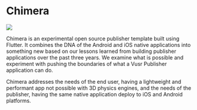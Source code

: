 # Chimera

![](https://travis-ci.com/secretlocation/chimera-flutter.svg?branch=master)

Chimera is an experimental open source publisher template built using Flutter. It combines the DNA of the Android and iOS native applications into something new based on our lessons learned from building publisher applications over the past three years. We examine what is possible and experiment with pushing the boundaries of what a Vusr Publisher application can do.

Chimera addresses the needs of the end user, having a lightweight and performant app not possible with 3D physics engines, and the needs of the publisher, having the same native application deploy to iOS and Android platforms.
